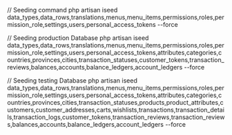 
// Seeding command
php artisan iseed data_types,data_rows,translations,menus,menu_items,permissions,roles,permission_role,settings,users,personal_access_tokens --force


// Seeding production Database
php artisan iseed data_types,data_rows,translations,menus,menu_items,permissions,roles,permission_role,settings,users,personal_access_tokens,attributes,categories,countries,provinces,cities,transaction_statuses,customer_tokens,transaction_reviews,balances,accounts,balance_ledgers,account_ledgers --force

// Seeding testing Database
php artisan iseed data_types,data_rows,translations,menus,menu_items,permissions,roles,permission_role,settings,users,personal_access_tokens,attributes,categories,countries,provinces,cities,transaction_statuses,products,product_attributes,customers,customer_addresses,carts,wishlists,transactions,transaction_details,transaction_logs,customer_tokens,transaction_reviews,transaction_reviews,balances,accounts,balance_ledgers,account_ledgers --force